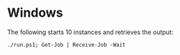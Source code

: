 # Windows

The following starts 10 instances and retrieves the output:

```
./run.ps1; Get-Job | Receive-Job -Wait
```
